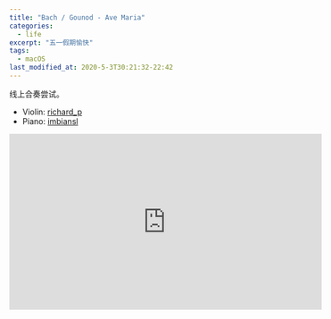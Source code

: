 ```yaml
---
title: "Bach / Gounod - Ave Maria"
categories:
  - life
excerpt: "五一假期愉快"
tags:
  - macOS
last_modified_at: 2020-5-3T30:21:32-22:42
---
```


线上合奏尝试。

- Violin: [richard_p](https://richard-pengr.github.io)
- Piano: [imbiansl](https://imbiansl.gitee.io)

<iframe width="560" height="315" src="https://www.youtube.com/embed/hkCMx17dkrc" frameborder="0" allow="accelerometer; autoplay; encrypted-media; gyroscope; picture-in-picture" allowfullscreen></iframe>
